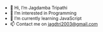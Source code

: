 - 👋 Hi, I’m Jagdamba Tripathi 
- 👀 I’m interested in Programming
- 🌱 I’m currently learning JavaScript
- 📫 Contact me on jagdtri2003@gmail.com

<!---
jagdtri2003/jagdtri2003 is a ✨ special ✨ repository because its `README.md` (this file) appears on your GitHub profile.
You can click the Preview link to take a look at your changes.
--->
